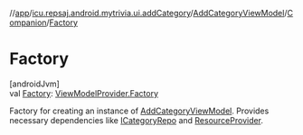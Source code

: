 //[app](../../../../index.md)/[icu.repsaj.android.mytrivia.ui.addCategory](../../index.md)/[AddCategoryViewModel](../index.md)/[Companion](index.md)/[Factory](-factory.md)

# Factory

[androidJvm]\
val [Factory](-factory.md): [ViewModelProvider.Factory](https://developer.android.com/reference/kotlin/androidx/lifecycle/ViewModelProvider.Factory.html)

Factory for creating an instance of [AddCategoryViewModel](../index.md). Provides necessary
dependencies
like [ICategoryRepo](../../../icu.repsaj.android.mytrivia.data/-i-category-repo/index.md)
and [ResourceProvider](../../../icu.repsaj.android.mytrivia.ui.providers/-resource-provider/index.md).
